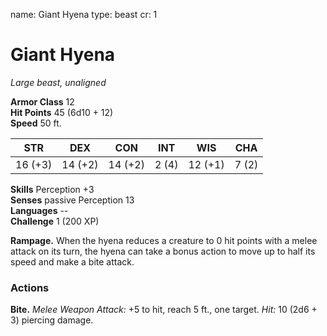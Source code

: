 name: Giant Hyena
type: beast
cr: 1

# Giant Hyena 
_Large beast, unaligned_

**Armor Class** 12    
**Hit Points** 45 (6d10 + 12)    
**Speed** 50 ft. 

| STR     | DEX     | CON     | INT     | WIS     | CHA     |
|---------|---------|---------|---------|---------|---------|
| 16 (+3) | 14 (+2) | 14 (+2) | 2 (4)  | 12 (+1) | 7 (2)  |  

**Skills** Perception +3    
**Senses** passive Perception 13    
**Languages** --    
**Challenge** 1 (200 XP) 

**Rampage.** When the hyena reduces a creature to 0 hit points with a melee attack on its turn, the hyena can take a bonus action to move up to half its speed and make a bite attack. 

### Actions    
**Bite.** _Melee Weapon Attack:_ +5 to hit, reach 5 ft., one target. _Hit:_ 10 (2d6 + 3) piercing damage. 